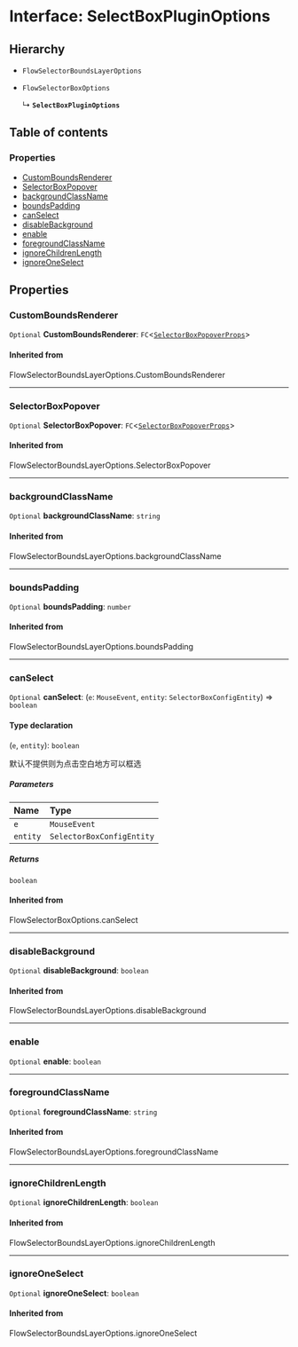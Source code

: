 # Interface: SelectBoxPluginOptions

## Hierarchy

* `FlowSelectorBoundsLayerOptions`

* `FlowSelectorBoxOptions`

  ↳ **`SelectBoxPluginOptions`**

## Table of contents

### Properties

* [CustomBoundsRenderer](/en/auto-docs/select-box-plugin/interfaces/SelectBoxPluginOptions.md#customboundsrenderer)
* [SelectorBoxPopover](/en/auto-docs/select-box-plugin/interfaces/SelectBoxPluginOptions.md#selectorboxpopover)
* [backgroundClassName](/en/auto-docs/select-box-plugin/interfaces/SelectBoxPluginOptions.md#backgroundclassname)
* [boundsPadding](/en/auto-docs/select-box-plugin/interfaces/SelectBoxPluginOptions.md#boundspadding)
* [canSelect](/en/auto-docs/select-box-plugin/interfaces/SelectBoxPluginOptions.md#canselect)
* [disableBackground](/en/auto-docs/select-box-plugin/interfaces/SelectBoxPluginOptions.md#disablebackground)
* [enable](/en/auto-docs/select-box-plugin/interfaces/SelectBoxPluginOptions.md#enable)
* [foregroundClassName](/en/auto-docs/select-box-plugin/interfaces/SelectBoxPluginOptions.md#foregroundclassname)
* [ignoreChildrenLength](/en/auto-docs/select-box-plugin/interfaces/SelectBoxPluginOptions.md#ignorechildrenlength)
* [ignoreOneSelect](/en/auto-docs/select-box-plugin/interfaces/SelectBoxPluginOptions.md#ignoreoneselect)

## Properties

### CustomBoundsRenderer

`Optional` **CustomBoundsRenderer**: `FC`<[`SelectorBoxPopoverProps`](/en/auto-docs/select-box-plugin/interfaces/SelectorBoxPopoverProps.md)>

#### Inherited from

FlowSelectorBoundsLayerOptions.CustomBoundsRenderer

***

### SelectorBoxPopover

`Optional` **SelectorBoxPopover**: `FC`<[`SelectorBoxPopoverProps`](/en/auto-docs/select-box-plugin/interfaces/SelectorBoxPopoverProps.md)>

#### Inherited from

FlowSelectorBoundsLayerOptions.SelectorBoxPopover

***

### backgroundClassName

`Optional` **backgroundClassName**: `string`

#### Inherited from

FlowSelectorBoundsLayerOptions.backgroundClassName

***

### boundsPadding

`Optional` **boundsPadding**: `number`

#### Inherited from

FlowSelectorBoundsLayerOptions.boundsPadding

***

### canSelect

`Optional` **canSelect**: (`e`: `MouseEvent`, `entity`: `SelectorBoxConfigEntity`) => `boolean`

#### Type declaration

(`e`, `entity`): `boolean`

默认不提供则为点击空白地方可以框选

##### Parameters

| Name | Type |
| :------ | :------ |
| `e` | `MouseEvent` |
| `entity` | `SelectorBoxConfigEntity` |

##### Returns

`boolean`

#### Inherited from

FlowSelectorBoxOptions.canSelect

***

### disableBackground

`Optional` **disableBackground**: `boolean`

#### Inherited from

FlowSelectorBoundsLayerOptions.disableBackground

***

### enable

`Optional` **enable**: `boolean`

***

### foregroundClassName

`Optional` **foregroundClassName**: `string`

#### Inherited from

FlowSelectorBoundsLayerOptions.foregroundClassName

***

### ignoreChildrenLength

`Optional` **ignoreChildrenLength**: `boolean`

#### Inherited from

FlowSelectorBoundsLayerOptions.ignoreChildrenLength

***

### ignoreOneSelect

`Optional` **ignoreOneSelect**: `boolean`

#### Inherited from

FlowSelectorBoundsLayerOptions.ignoreOneSelect
